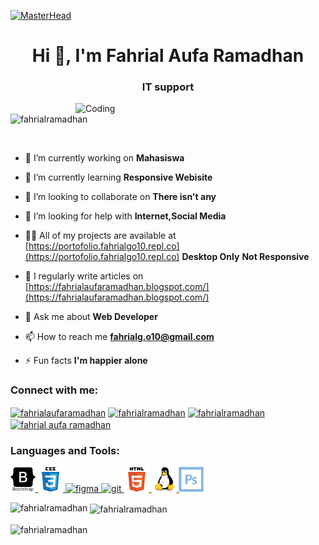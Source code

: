 [![MasterHead](https://user-images.githubusercontent.com/74038190/213910845-af37a709-8995-40d6-be59-724526e3c3d7.gif)](https://fahrialramadhan.github.io)
<h1 align="center">Hi 👋, I'm Fahrial Aufa Ramadhan</h1>
<h3 align="center"> IT support</h3>
<img alt="Coding" width="400" align="right" src="https://user-images.githubusercontent.com/74038190/219923809-b86dc415-a0c2-4a38-bc88-ad6cf06395a8.gif">

<p align="left"> <img src="https://komarev.com/ghpvc/?username=fahrialramadhan&label=Profile%20views&color=0e75b6&style=flat" alt="fahrialramadhan" /> </p>

<p align="left"> <a href="https://twitter.com/" target="blank"><img src="https://img.shields.io/twitter/follow/?logo=twitter&style=for-the-badge" alt="" /></a> </p>

- 🔭 I’m currently working on **Mahasiswa**

- 🌱 I’m currently learning **Responsive Webisite**

- 👯 I’m looking to collaborate on **There isn't any**

- 🤝 I’m looking for help with **Internet,Social Media**

- 👨‍💻 All of my projects are available at [https://portofolio.fahrialgo10.repl.co](https://portofolio.fahrialgo10.repl.co) **Desktop Only** **Not Responsive**

- 📝 I regularly write articles on [https://fahrialaufaramadhan.blogspot.com/](https://fahrialaufaramadhan.blogspot.com/)

- 💬 Ask me about **Web Developer**

- 📫 How to reach me **fahrialg.o10@gmail.com**

- ⚡ Fun facts **I'm happier alone**

<h3 align="left">Connect with me:</h3>
<p align="left">
<a href="https://linkedin.com/in/fahrialaufaramadhan" target="blank"><img align="center" src="https://raw.githubusercontent.com/rahuldkjain/github-profile-readme-generator/master/src/images/icons/Social/linked-in-alt.svg" alt="fahrialaufaramadhan" height="30" width="40" /></a>
<a href="https://fb.com/fahrialramadhan" target="blank"><img align="center" src="https://raw.githubusercontent.com/rahuldkjain/github-profile-readme-generator/master/src/images/icons/Social/facebook.svg" alt="fahrialramadhan" height="30" width="40" /></a>
<a href="https://instagram.com/fahrialramadhan" target="blank"><img align="center" src="https://raw.githubusercontent.com/rahuldkjain/github-profile-readme-generator/master/src/images/icons/Social/instagram.svg" alt="fahrialramadhan" height="30" width="40" /></a>
<a href="https://www.youtube.com/c/fahrial aufa ramadhan" target="blank"><img align="center" src="https://raw.githubusercontent.com/rahuldkjain/github-profile-readme-generator/master/src/images/icons/Social/youtube.svg" alt="fahrial aufa ramadhan" height="30" width="40" /></a>
</p>

<h3 align="left">Languages and Tools:</h3>
<p align="left"> <a href="https://getbootstrap.com" target="_blank" rel="noreferrer"> <img src="https://raw.githubusercontent.com/devicons/devicon/master/icons/bootstrap/bootstrap-plain-wordmark.svg" alt="bootstrap" width="40" height="40"/> </a> <a href="https://www.w3schools.com/css/" target="_blank" rel="noreferrer"> <img src="https://raw.githubusercontent.com/devicons/devicon/master/icons/css3/css3-original-wordmark.svg" alt="css3" width="40" height="40"/> </a> <a href="https://www.figma.com/" target="_blank" rel="noreferrer"> <img src="https://www.vectorlogo.zone/logos/figma/figma-icon.svg" alt="figma" width="40" height="40"/> </a> <a href="https://git-scm.com/" target="_blank" rel="noreferrer"> <img src="https://www.vectorlogo.zone/logos/git-scm/git-scm-icon.svg" alt="git" width="40" height="40"/> </a> <a href="https://www.w3.org/html/" target="_blank" rel="noreferrer"> <img src="https://raw.githubusercontent.com/devicons/devicon/master/icons/html5/html5-original-wordmark.svg" alt="html5" width="40" height="40"/> </a> <a href="https://www.linux.org/" target="_blank" rel="noreferrer"> <img src="https://raw.githubusercontent.com/devicons/devicon/master/icons/linux/linux-original.svg" alt="linux" width="40" height="40"/> </a> <a href="https://www.photoshop.com/en" target="_blank" rel="noreferrer"> <img src="https://raw.githubusercontent.com/devicons/devicon/master/icons/photoshop/photoshop-line.svg" alt="photoshop" width="40" height="40"/> </a> </p>

<p><img align="left" src="https://github-readme-stats.vercel.app/api/top-langs?username=fahrialramadhan&show_icons=true&locale=en&layout=compact" alt="fahrialramadhan" /></p>

<p>&nbsp;<img align="center" src="https://github-readme-stats.vercel.app/api?username=fahrialramadhan&show_icons=true&locale=en" alt="fahrialramadhan" /></p>

<p><img align="center" src="https://github-readme-streak-stats.herokuapp.com/?user=fahrialramadhan&" alt="fahrialramadhan" /></p>
